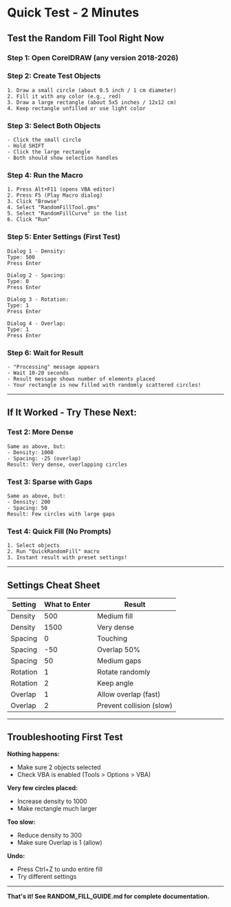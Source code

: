 # Quick Test - 2 Minutes

## Test the Random Fill Tool Right Now

### Step 1: Open CorelDRAW (any version 2018-2026)

### Step 2: Create Test Objects
```
1. Draw a small circle (about 0.5 inch / 1 cm diameter)
2. Fill it with any color (e.g., red)
3. Draw a large rectangle (about 5x5 inches / 12x12 cm)
4. Keep rectangle unfilled or use light color
```

### Step 3: Select Both Objects
```
- Click the small circle
- Hold SHIFT
- Click the large rectangle
- Both should show selection handles
```

### Step 4: Run the Macro
```
1. Press Alt+F11 (opens VBA editor)
2. Press F5 (Play Macro dialog)
3. Click "Browse"
4. Select "RandomFillTool.gms"
5. Select "RandomFillCurve" in the list
6. Click "Run"
```

### Step 5: Enter Settings (First Test)
```
Dialog 1 - Density:
Type: 500
Press Enter

Dialog 2 - Spacing:
Type: 0
Press Enter

Dialog 3 - Rotation:
Type: 1
Press Enter

Dialog 4 - Overlap:
Type: 1
Press Enter
```

### Step 6: Wait for Result
```
- "Processing" message appears
- Wait 10-20 seconds
- Result message shows number of elements placed
- Your rectangle is now filled with randomly scattered circles!
```

---

## If It Worked - Try These Next:

### Test 2: More Dense
```
Same as above, but:
- Density: 1000
- Spacing: -25 (overlap)
Result: Very dense, overlapping circles
```

### Test 3: Sparse with Gaps
```
Same as above, but:
- Density: 200
- Spacing: 50
Result: Few circles with large gaps
```

### Test 4: Quick Fill (No Prompts)
```
1. Select objects
2. Run "QuickRandomFill" macro
3. Instant result with preset settings!
```

---

## Settings Cheat Sheet

| Setting | What to Enter | Result |
|---------|---------------|--------|
| Density | 500 | Medium fill |
| Density | 1500 | Very dense |
| Spacing | 0 | Touching |
| Spacing | -50 | Overlap 50% |
| Spacing | 50 | Medium gaps |
| Rotation | 1 | Rotate randomly |
| Rotation | 2 | Keep angle |
| Overlap | 1 | Allow overlap (fast) |
| Overlap | 2 | Prevent collision (slow) |

---

## Troubleshooting First Test

**Nothing happens:**
- Make sure 2 objects selected
- Check VBA is enabled (Tools > Options > VBA)

**Very few circles placed:**
- Increase density to 1000
- Make rectangle much larger

**Too slow:**
- Reduce density to 300
- Make sure Overlap is 1 (allow)

**Undo:**
- Press Ctrl+Z to undo entire fill
- Try different settings

---

**That's it! See RANDOM_FILL_GUIDE.md for complete documentation.**
